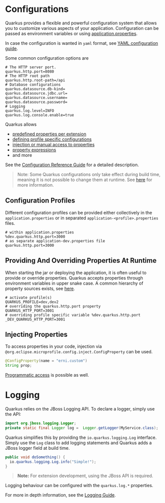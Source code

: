# Configurations

Quarkus provides a flexible and powerful configuration system that allows you to customize various aspects of your
application.
Configuration can be passed as environment variables or
using [application.properties](../src/main/resources/application.properties).

In case the configuration is wanted in `yaml` format, see
[YAML configuration guide](https://quarkus.io/guides/config-yaml).

Some common configuration options are

```properties
# The HTTP server port.
quarkus.http.port=8080
# The HTTP root path
quarkus.http.root-path=/api
# Database configurations
quarkus.datasource.db-kind=
quarkus.datasource.jdbc.url=
quarkus.datasource.username=
quarkus.datasource.password=
# Logging
quarkus.log.level=INFO
quarkus.log.console.enable=true
```

Quarkus allows

- [predefined properties per extension](https://quarkus.io/guides/all-config)
- [defining profile specific configurations](https://quarkus.io/guides/config-reference#profiles)
- [injection or manual access to properties](https://quarkus.io/guides/config-reference#property-expressions)
- [property expressions](https://quarkus.io/guides/config-reference#property-expressions)
- and more

See the [Configuration Reference Guide](https://quarkus.io/guides/config-reference) for a detailed description.

> Note: Some Quarkus configurations only take effect during build time, meaning it is not possible to change them at
> runtime.
> See [here](https://quarkus.io/guides/config-reference#build-time-configuration) for more information.

## Configuration Profiles

Different configuration profiles can be provided either collectively in the `application.properties` or in separated
`application-<profile>.properties` files.

```properties
# within application.properties
%dev.quarkus.http.port=3000
# as separate application-dev.properties file
quarkus.http.port=3000
```

## Providing And Overriding Properties At Runtime

When starting the jar or deploying the application, it is often useful to provide or override properties.
Quarkus accepts properties through environment variables in upper snake case.
A common hierarchy of property sources exists, see [here](https://quarkus.io/guides/config-reference#configuration-sources).

```properties
# activate profile(s)
QUARKUS_PROFILE=dev,dev2
# overriding the quarkus.http.port property
QUARKUS_HTTP_PORT=3001
# overriding profile specific variable %dev.quarkus.http.port
_DEV_QUARKUS_HTTP_PORT=3001
```

## Injecting Properties

To access properties in your code, injection via `@org.eclipse.microprofile.config.inject.ConfigProperty` can be used.

```java
@ConfigProperty(name = "erni.custom")
String prop;
```

[Programmatic access](https://quarkus.io/guides/config-reference#programmatically-access) is possible as well.

# Logging

Quarkus relies on the JBoss Logging API. To declare a logger, simply use the API:
```java
import org.jboss.logging.Logger;
private static final Logger log =  Logger.getLogger(MyService.class);
```

Quarkus simplifies this by providing the `io.quarkus.logging.Log` interface.
Simply use the `Log` class to add logging statements and Quarkus adds a JBoss logger field at build time.
```java
public void doSomething() {
  io.quarkus.logging.Log.info("Simple!"); 
}
```

> **Note:** For extension development, using the JBoss API is required.

Logging behaviour can be configured with the `quarkus.log.*` properties.

For more in depth information, see the [Logging Guide](https://quarkus.io/guides/logging).